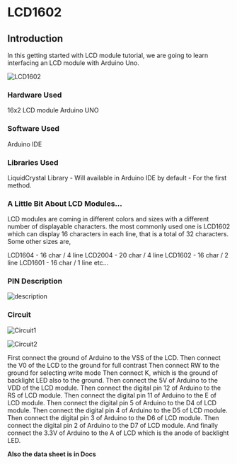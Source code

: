 # LCD1602
## Introduction
In this getting started with LCD module tutorial, we are going to learn interfacing an LCD module with  Arduino  Uno.

![LCD1602][lcd]

### Hardware Used
16x2 LCD module
Arduino UNO

### Software Used
Arduino IDE

### Libraries Used
LiquidCrystal Library - Will available in Arduino IDE by default - For the first method.

### A Little Bit About LCD Modules...
LCD modules are coming in different colors and sizes with a different number of displayable characters. the most commonly used one is LCD1602 which can display 16 characters in each line, that is a total of 32 characters. Some other sizes are,

LCD1604 - 16 char / 4 line
LCD2004 - 20 char / 4 line
LCD1602 - 16 char / 2 line
LCD1601 - 16 char / 1 line etc...

### PIN Description
![description][des]

### Circuit
![Circuit1][circuit1]

![Circuit2][circuit2]

First connect the ground of Arduino to the VSS of the LCD.
Then connect the V0 of the LCD to the ground for full contrast
Then connect RW to the ground for selecting write mode
Then connect K, which is the ground of backlight LED also to the ground.
Then connect the 5V of Arduino to the VDD of the LCD module.
Then connect the digital pin 12 of Arduino to the RS of LCD module.
Then connect the digital pin 11 of Arduino to the E of LCD module.
Then connect the digital pin 5 of Arduino to the D4 of LCD module.
Then connect the digital pin 4 of Arduino to the D5 of LCD module.
Then connect the digital pin 3 of Arduino to the D6 of LCD module.
Then connect the digital pin 2 of Arduino to the D7 of LCD module.
And finally connect the 3.3V of Arduino to the A of LCD which is the anode of backlight LED.


**Also the data sheet is in Docs**














[lcd]:https://hackster.imgix.net/uploads/attachments/924857/img_0510_auRlYlz8t3.JPG?auto=compress%2Cformat&w=680&h=510&fit=max
[des]:https://hackster.imgix.net/uploads/attachments/924840/screen_shot_2019-06-13_at_1_17_47_pm_XX6RqU7T6j.png?auto=compress%2Cformat&w=680&h=510&fit=max
[circuit1]:https://hackster.imgix.net/uploads/attachments/924841/lcd.jpg?auto=compress%2Cformat&w=680&h=510&fit=max
[circuit2]:https://hackster.imgix.net/uploads/attachments/924842/screen_shot_2019-06-13_at_1_18_55_pm_DhHtccXH09.png?auto=compress%2Cformat&w=680&h=510&fit=max
